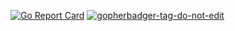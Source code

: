 [![Go Report Card](https://goreportcard.com/badge/github.com/adrianbrad/chat-v2)](https://goreportcard.com/report/github.com/golang-standards/project-layout)
<a href='https://github.com/jpoles1/gopherbadger' target='_blank'>![gopherbadger-tag-do-not-edit](https://img.shields.io/badge/Go%20Coverage-86%25-brightgreen.svg?longCache=true&style=flat)</a>